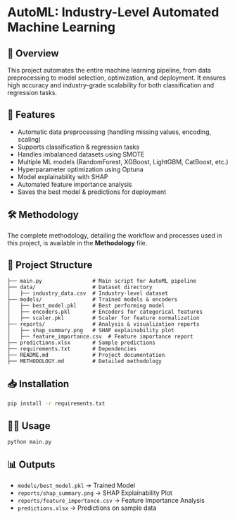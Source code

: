 # AutoML: Industry-Level Automated Machine Learning

## 📌 Overview
This project automates the entire machine learning pipeline, from data preprocessing to model selection, optimization, and deployment. It ensures high accuracy and industry-grade scalability for both classification and regression tasks.

## 🚀 Features
- Automatic data preprocessing (handling missing values, encoding, scaling)
- Supports classification & regression tasks
- Handles imbalanced datasets using SMOTE
- Multiple ML models (RandomForest, XGBoost, LightGBM, CatBoost, etc.)
- Hyperparameter optimization using Optuna
- Model explainability with SHAP
- Automated feature importance analysis
- Saves the best model & predictions for deployment

## 🛠 Methodology
The complete methodology, detailing the workflow and processes used in this project, is available in the **Methodology** file.

## 📂 Project Structure
```
├── main.py                # Main script for AutoML pipeline
├── data/                  # Dataset directory
│   ├── industry_data.csv  # Industry-level dataset
├── models/                # Trained models & encoders
│   ├── best_model.pkl     # Best performing model
│   ├── encoders.pkl       # Encoders for categorical features
│   ├── scaler.pkl         # Scaler for feature normalization
├── reports/               # Analysis & visualization reports
│   ├── shap_summary.png   # SHAP explainability plot
│   ├── feature_importance.csv  # Feature importance report
├── predictions.xlsx       # Sample predictions
├── requirements.txt       # Dependencies
├── README.md              # Project documentation
├── METHODOLOGY.md         # Detailed methodology
```

## 📥 Installation
```bash
pip install -r requirements.txt
```

## 🏃‍♂️ Usage
```bash
python main.py
```

## 📊 Outputs
- `models/best_model.pkl` → Trained Model
- `reports/shap_summary.png` → SHAP Explainability Plot
- `reports/feature_importance.csv` → Feature Importance Analysis
- `predictions.xlsx` → Predictions on sample data




```






